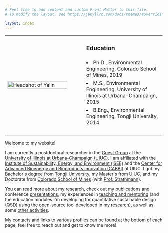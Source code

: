 ```yaml
---
# Feel free to add content and custom Front Matter to this file.
# To modify the layout, see https://jekyllrb.com/docs/themes/#overriding-theme-defaults

layout: index
---
```


<table>

<tr>
	<td rowspan='5' width='50%'>
		<img src='https://yalinli2.github.io/webpage/images/index/headshot.jpg' alt='Headshot of Yalin' width='90%' id='image' align='center'>
	</td>
	<td> <h3> Education </h3> </td>
</tr>

<tr> <td> <li> Ph.D., Environmental Engineering, Colorado School of Mines, 2019 </li> </td> </tr>
<tr> <td> <li> M.S., Environmental Engineering, University of Illinois at Urbana-Champaign, 2015 </li> </td> </tr>
<tr> <td> <li> B.Eng., Environmental Engineering, Tongji University, 2014 </li> </td> </tr>
<tr> <td> <br> </td> </tr>

</table> 

Welcome to my website!

I am currently a postdoctoral researcher in the [Guest Group](http://engineeringforsustainability.com) at the [University of Illinois at Urbana-Champaign (UIUC)](http://illinois.edu). I am affiliated with the [Institute of Sustainability, Energy, and Environment (iSEE)](https://sustainability.illinois.edu) and the [Center for Advanced Bioenergy and Bioproducts Innovation (CABBI)](https://cabbi.bio) at UIUC. I got my Bachelor's degree from [Tongji University](https://www.tongji.edu.cn), my Master's from UIUC, and my Doctorate from [Colorado School of Mines](https://www.mines.edu) (with [Prof. Strathmann](https://strathmanngroup.com)).

You can read more about my [research](https://yalinli2.github.io/webpage/research), check out my [publications](https://yalinli2.github.io/webpage/publications) and conference [presentations](https://yalinli2.github.io/webpage/presentations), my experiences in [teaching and mentoring](https://yalinli2.github.io/webpage/teaching_and_mentoring) (and the education modules I'm developing for quantitative sustainable design (QSD) using the open-source tool developed in my research), as well as some [other activities](https://yalinli2.github.io/webpage/more).


My contacts and links to various profiles can be found at the bottom of each page, feel free to reach out and get to know me more!